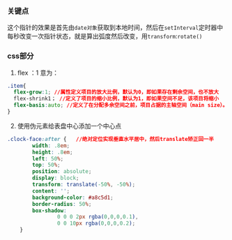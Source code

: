 ### 关键点
这个指针的效果是首先由`date对象`获取到本地时间，然后在`setInterval`定时器中每秒改变一次指针状态，就是算出弧度然后改变，用`transform`:`rotate()`

### css部分
1. flex ：1
意为：
```css
.item{
  flex-grow:1; //属性定义项目的放大比例，默认为0，即如果存在剩余空间，也不放大
  flex-shrink1； //定义了项目的缩小比例，默认为1，即如果空间不足，该项目将缩小
  flex-basis:auto; //定义了在分配多余空间之前，项目占据的主轴空间（main size）。浏览器根据这个属性，计算主轴是否有多余空间。它的默认值为auto，即项目的本来大小。
}
```
2. 使用伪元素给表盘中心添加一个中心点
```css
.clock-face:after {   //绝对定位实现垂直水平居中，然后translate矫正回一半
        width: .8em;
        height: .8em;
        left: 50%;
        top: 50%;
        position: absolute;
        display: block;
        transform: translate(-50%, -50%);
        content: '';
        background-color: #a8c5d1;
        border-radius: 50%;
        box-shadow:
                0 0 0 2px rgba(0,0,0,0.1),
                0 0 10px rgba(0,0,0,0.2);
    }
```

